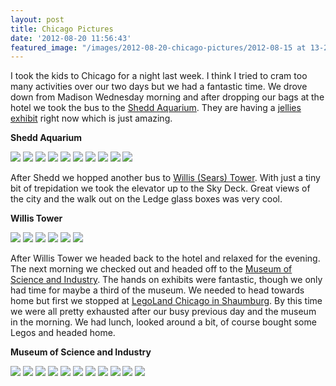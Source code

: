 ```yaml
---
layout: post
title: Chicago Pictures
date: '2012-08-20 11:56:43'
featured_image: "/images/2012-08-20-chicago-pictures/2012-08-15 at 13-24-15.jpeg"
---
```


I took the kids to Chicago for a night last week. I think I tried to cram too many activities over our two days but we had a fantastic time. We drove down from Madison Wednesday morning and after dropping our bags at the hotel we took the bus to the [Shedd Aquarium](http://www.sheddaquarium.org). They are having a [jellies exhibit](http://www.sheddaquarium.org/specialexhibit/index.html) right now which is just amazing.

**Shedd Aquarium**

<div class="gallery">
    <img src="/images/2012-08-20-chicago-pictures/2012-08-15 at 13-20-36.jpeg">
    <img src="/images/2012-08-20-chicago-pictures/2012-08-15 at 13-22-26.jpeg">
    <img src="/images/2012-08-20-chicago-pictures/2012-08-15 at 13-22-33.jpeg">
    <img src="/images/2012-08-20-chicago-pictures/2012-08-15 at 13-22-41.jpeg">
    <img src="/images/2012-08-20-chicago-pictures/2012-08-15 at 13-24-14.jpeg">
    <img src="/images/2012-08-20-chicago-pictures/2012-08-15 at 13-28-54.jpeg">
    <img src="/images/2012-08-20-chicago-pictures/2012-08-15 at 13-29-08.jpeg">
    <img src="/images/2012-08-20-chicago-pictures/2012-08-15 at 13-29-19.jpeg">
    <img src="/images/2012-08-20-chicago-pictures/2012-08-15 at 14-15-03.jpeg">
    <img src="/images/2012-08-20-chicago-pictures/2012-08-15 at 14-35-32.jpeg">
</div>

After Shedd we hopped another bus to [Willis (Sears) Tower](http://www.theskydeck.com). With just a tiny bit of trepidation we took the elevator up to the Sky Deck. Great views of the city and the walk out on the Ledge glass boxes was very cool.

**Willis Tower**

<div class="gallery">
    <img src="/images/2012-08-20-chicago-pictures/2012-08-15 at 15-33-47.jpeg">
    <img src="/images/2012-08-20-chicago-pictures/2012-08-15 at 15-33-52.jpeg">
    <img src="/images/2012-08-20-chicago-pictures/2012-08-15 at 15-58-10.jpeg">
    <img src="/images/2012-08-20-chicago-pictures/2012-08-15 at 15-59-05.jpeg">
    <img src="/images/2012-08-20-chicago-pictures/2012-08-15 at 16-01-46.jpeg">
    <img src="/images/2012-08-20-chicago-pictures/2012-08-15 at 16-03-28.jpeg">
</div>

After Willis Tower we headed back to the hotel and relaxed for the evening.  
The next morning we checked out and headed off to the [Museum of Science and Industry](http://www.msichicago.org). The hands on exhibits were fantastic, though we only had time for maybe a third of the museum. We needed to head towards home but first we stopped at [LegoLand Chicago in Shaumburg](http://www.legolanddiscoverycenter.com/chicago/). By this time we were all pretty exhausted after our busy previous day and the museum in the morning. We had lunch, looked around a bit, of course bought some Legos and headed home.

**Museum of Science and Industry**

<div class="gallery">
    <img src="/images/2012-08-20-chicago-pictures/2012-08-16 at 10-00-54.jpeg">
    <img src="/images/2012-08-20-chicago-pictures/2012-08-16 at 10-03-59.jpeg">
    <img src="/images/2012-08-20-chicago-pictures/2012-08-16 at 10-20-39.jpeg">
    <img src="/images/2012-08-20-chicago-pictures/2012-08-16 at 10-49-36.jpeg">
    <img src="/images/2012-08-20-chicago-pictures/2012-08-16 at 10-49-44.jpeg">
    <img src="/images/2012-08-20-chicago-pictures/2012-08-16 at 10-49-55.jpeg">
    <img src="/images/2012-08-20-chicago-pictures/2012-08-16 at 10-51-42.jpeg">
    <img src="/images/2012-08-20-chicago-pictures/2012-08-16 at 10-52-38.jpeg">
    <img src="/images/2012-08-20-chicago-pictures/2012-08-16 at 10-57-35.jpeg">
    <img src="/images/2012-08-20-chicago-pictures/2012-08-16 at 10-59-44.jpeg">
    <img src="/images/2012-08-20-chicago-pictures/2012-08-16 at 11-07-11.jpeg">
</div>